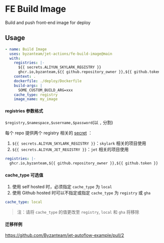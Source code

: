 # FE Build Image
Build and push front-end image for deploy

## Usage

```yaml
- name: Build Image
  uses: byzanteam/jet-actions/fe-build-image@main
  with:
    registries: |-
      ${{ secrets.ALIYUN_SKYLARK_REGISTRY }}
      ghcr.io,byzanteam,${{ github.repository_owner }},${{ github.token }}
    context: .
    dockerfile: ./deploy/Dockerfile
    build-args: |
      SOME_CUSTOM_BUILD_ARG=xxx
    cache_type: registry
    image_name: my_image
```
#### registries 参数格式
`$registry,$namespace,$username,$password`(以 `,` 分割)


每个 repo 提供两个 registry 相关的 [secret](https://docs.github.com/en/actions/security-guides/encrypted-secrets) ：
1. `${{ secrets.ALIYUN_SKYLARK_REGISTRY }}`：`skylark` 相关的项目使用
2. `${{ secrets.ALIYUN_JET_REGISTRY }}`：`jet` 相关的项目使用

```yaml
registries: |-
  ghcr.io,byzanteam,${{ github.repository_owner }},${{ github.token }}
```
#### cache_type 可选值
1. 使用 self hosted 时，必须指定 `cache_type` 为 `local`
2. 使用 Github hosted 时可以不指定或指定 `cache_type` 为 `registry` 或 `gha`
```yaml
cache_type: local
```
> 注：请将 `cache_type` 的值更改至 `registry`, `local` 和 `gha` 将移除

#### 迁移样例
https://github.com/Byzanteam/jet-autoflow-example/pull/2
